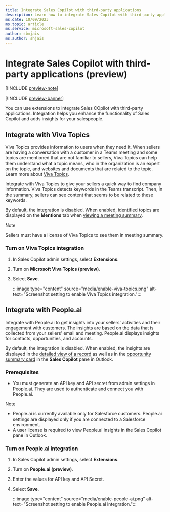 ```yaml
---
title: Integrate Sales Copilot with third-party applications
description: Learn how to integrate Sales Copilot with third-party applications
ms.date: 10/09/2023
ms.topic: article
ms.service: microsoft-sales-copilot
author: sbmjais
ms.author: shjais
---
```


# Integrate Sales Copilot with third-party applications (preview)

[!INCLUDE [preview-note](includes/preview-note.md)]

[!INCLUDE [preview-banner](includes/preview-banner.md)]

You can use extensions to integrate Sales COpilot with third-party applications. Integration helps you enhance the functionality of Sales Copilot and adds insights for your salespeople.

## Integrate with Viva Topics

Viva Topics provides information to users when they need it. When sellers are having a conversation with a customer in a Teams meeting and some topics are mentioned that are not familiar to sellers, Viva Topics can help them understand what a topic means, who in the organization is an expert on the topic, and websites and documents that are related to the topic. Learn more about [Viva Topics](/viva/topics/topic-experiences-overview).

Integrate with Viva Topics to give your sellers a quick way to find company information. Viva Topics detects keywords in the Teams transcript. Then, in the summary, sellers can see content that seems to be related to these keywords. 

By default, the integration is disabled. When enabled, identified topics are displayed on the **Mentions** tab when [viewing a meeting summary](view-understand-meeting-summary.md#view-viva-topics-in-meeting-summary-preview).

> [!NOTE]
> Sellers must have a license of Viva Topics to see them in meeting summary.

### Turn on Viva Topics integration

1.	In Sales Copilot admin settings, select **Extensions**.

2.	Turn on **Microsoft Viva Topics (preview)**.

3.	Select **Save**.

    :::image type="content" source="media/enable-viva-topics.png" alt-text="Screenshot setting to enable Viva Topics integration.":::

## Integrate with People.ai

Integrate with People.ai to get insights into your sellers' activities and their engagement with customers. The insights are based on the data that is collected from your sellers' email and meeting. People.ai displays insights for contacts, opportunities, and accounts.

By default, the integration is disabled. When enabled, the insights are displayed in the [detailed view of a record](view-record-details.md#view-peopleai-insights-preview) as well as in the [opportunity summary card](view-opportunity-summary.md#view-peopleai-insights-in-opportunity-summary-preview) in the **Sales Copilot** pane in Outlook.

### Prerequisites

- You must generate an API key and API secret from admin settings in People.ai. They are used to authenticate and connect you with People.ai. 

> [!NOTE]
> - People.ai is currently available only for Salesforce customers. People.ai settings are displayed only if you are connected to a Salesforce environment.
> - A user license is required to view People.ai insights in the Sales Copilot pane in Outlook.

### Turn on People.ai integration

1.	In Sales Copilot admin settings, select **Extensions**.

2.	Turn on **People.ai (preview)**.

3.	Enter the values for API key and API Secret.

4.	Select **Save**.

    :::image type="content" source="media/enable-people-ai.png" alt-text="Screenshot setting to enable People.ai integration.":::